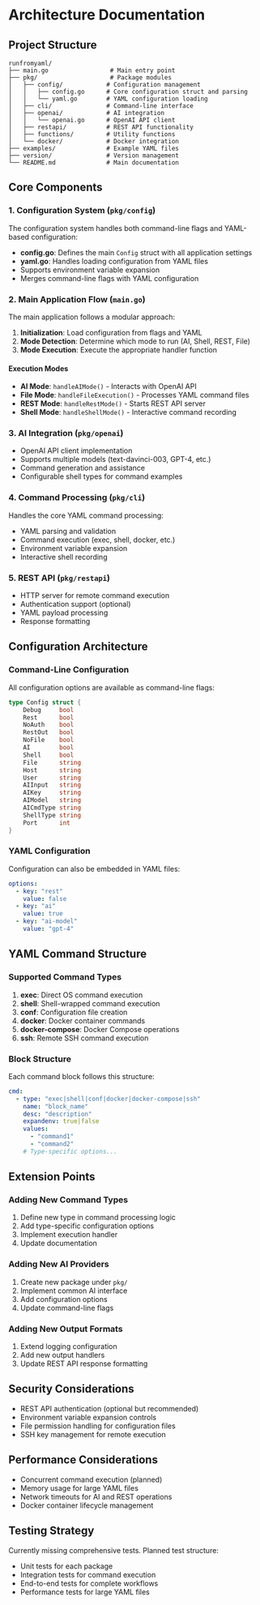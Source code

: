 # Architecture Documentation

## Project Structure

```
runfromyaml/
├── main.go                 # Main entry point
├── pkg/                    # Package modules
│   ├── config/            # Configuration management
│   │   ├── config.go      # Core configuration struct and parsing
│   │   └── yaml.go        # YAML configuration loading
│   ├── cli/               # Command-line interface
│   ├── openai/            # AI integration
│   │   └── openai.go      # OpenAI API client
│   ├── restapi/           # REST API functionality
│   ├── functions/         # Utility functions
│   └── docker/            # Docker integration
├── examples/              # Example YAML files
├── version/               # Version management
└── README.md              # Main documentation
```

## Core Components

### 1. Configuration System (`pkg/config`)

The configuration system handles both command-line flags and YAML-based configuration:

- **config.go**: Defines the main `Config` struct with all application settings
- **yaml.go**: Handles loading configuration from YAML files
- Supports environment variable expansion
- Merges command-line flags with YAML configuration

### 2. Main Application Flow (`main.go`)

The main application follows a modular approach:

1. **Initialization**: Load configuration from flags and YAML
2. **Mode Detection**: Determine which mode to run (AI, Shell, REST, File)
3. **Mode Execution**: Execute the appropriate handler function

#### Execution Modes

- **AI Mode**: `handleAIMode()` - Interacts with OpenAI API
- **File Mode**: `handleFileExecution()` - Processes YAML command files
- **REST Mode**: `handleRestMode()` - Starts REST API server
- **Shell Mode**: `handleShellMode()` - Interactive command recording

### 3. AI Integration (`pkg/openai`)

- OpenAI API client implementation
- Supports multiple models (text-davinci-003, GPT-4, etc.)
- Command generation and assistance
- Configurable shell types for command examples

### 4. Command Processing (`pkg/cli`)

Handles the core YAML command processing:

- YAML parsing and validation
- Command execution (exec, shell, docker, etc.)
- Environment variable expansion
- Interactive shell recording

### 5. REST API (`pkg/restapi`)

- HTTP server for remote command execution
- Authentication support (optional)
- YAML payload processing
- Response formatting

## Configuration Architecture

### Command-Line Configuration

All configuration options are available as command-line flags:

```go
type Config struct {
    Debug     bool
    Rest      bool
    NoAuth    bool
    RestOut   bool
    NoFile    bool
    AI        bool
    Shell     bool
    File      string
    Host      string
    User      string
    AIInput   string
    AIKey     string
    AIModel   string
    AICmdType string
    ShellType string
    Port      int
}
```

### YAML Configuration

Configuration can also be embedded in YAML files:

```yaml
options:
  - key: "rest"
    value: false
  - key: "ai"
    value: true
  - key: "ai-model"
    value: "gpt-4"
```

## YAML Command Structure

### Supported Command Types

1. **exec**: Direct OS command execution
2. **shell**: Shell-wrapped command execution
3. **conf**: Configuration file creation
4. **docker**: Docker container commands
5. **docker-compose**: Docker Compose operations
6. **ssh**: Remote SSH command execution

### Block Structure

Each command block follows this structure:

```yaml
cmd:
  - type: "exec|shell|conf|docker|docker-compose|ssh"
    name: "block_name"
    desc: "description"
    expandenv: true|false
    values:
      - "command1"
      - "command2"
    # Type-specific options...
```

## Extension Points

### Adding New Command Types

1. Define new type in command processing logic
2. Add type-specific configuration options
3. Implement execution handler
4. Update documentation

### Adding New AI Providers

1. Create new package under `pkg/`
2. Implement common AI interface
3. Add configuration options
4. Update command-line flags

### Adding New Output Formats

1. Extend logging configuration
2. Add new output handlers
3. Update REST API response formatting

## Security Considerations

- REST API authentication (optional but recommended)
- Environment variable expansion controls
- File permission handling for configuration files
- SSH key management for remote execution

## Performance Considerations

- Concurrent command execution (planned)
- Memory usage for large YAML files
- Network timeouts for AI and REST operations
- Docker container lifecycle management

## Testing Strategy

Currently missing comprehensive tests. Planned test structure:

- Unit tests for each package
- Integration tests for command execution
- End-to-end tests for complete workflows
- Performance tests for large YAML files
